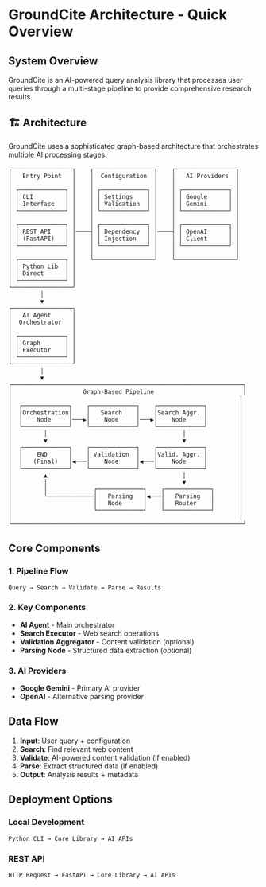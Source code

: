 # GroundCite Architecture - Quick Overview

## System Overview
GroundCite is an AI-powered query analysis library that processes user queries through a multi-stage pipeline to provide comprehensive research results.

## 🏗️ Architecture

GroundCite uses a sophisticated graph-based architecture that orchestrates multiple AI processing stages:

```
┌─────────────────┐    ┌─────────────────┐    ┌─────────────────┐
│   Entry Point   │    │  Configuration  │    │   AI Providers  │
│                 │    │                 │    │                 │
│ ┌─────────────┐ │    │ ┌─────────────┐ │    │ ┌─────────────┐ │
│ │ CLI         │ │    │ │ Settings    │ │    │ │ Google      │ │
│ │ Interface   │ │    │ │ Validation  │ │    │ │ Gemini      │ │
│ └─────────────┘ │    │ └─────────────┘ │    │ └─────────────┘ │
│                 │    │                 │    │                 │
│ ┌─────────────┐ │    │ ┌─────────────┐ │    │ ┌─────────────┐ │
│ │ REST API    │ │────┤ │ Dependency  │ │────┤ │ OpenAI      │ │
│ │ (FastAPI)   │ │    │ │ Injection   │ │    │ │ Client      │ │
│ └─────────────┘ │    │ └─────────────┘ │    │ └─────────────┘ │
│                 │    │                 │    │                 │
│ ┌─────────────┐ │    └─────────────────┘    └─────────────────┘
│ │ Python Lib  │ │
│ │ Direct      │ │
│ └─────────────┘ │
└─────────────────┘
         │
         ▼
┌─────────────────┐
│   AI Agent      │
│  Orchestrator   │
│                 │
│ ┌─────────────┐ │
│ │ Graph       │ │
│ │ Executor    │ │
│ └─────────────┘ │
└─────────────────┘
         │
         ▼
┌─────────────────────────────────────────────────────────────────┐
│                    Graph-Based Pipeline                         │
│                                                                │
│  ┌─────────────┐    ┌─────────────┐    ┌─────────────┐         │
│  │Orchestration│    │   Search    │    │Search Aggr. │         │
│  │    Node     │───▶│    Node     │───▶│    Node     │         │
│  └─────────────┘    └─────────────┘    └─────────────┘         │
│         │                                      │               │
│         ▼                                      ▼               │
│  ┌─────────────┐    ┌─────────────┐    ┌─────────────┐         │
│  │    END      │    │ Validation  │    │Valid. Aggr. │         │
│  │   (Final)   │◀───│    Node     │◀───│    Node     │         │
│  └─────────────┘    └─────────────┘    └─────────────┘         │
│         ▲                                      │               │
│         │                                      ▼               │
│         │             ┌─────────────┐    ┌─────────────┐       │
│         └─────────────│   Parsing   │◀───│   Parsing   │       │
│                       │   Node      │    │   Router    │       │
│                       └─────────────┘    └─────────────┘       │
│                                                                │
└─────────────────────────────────────────────────────────────────┘
```

## Core Components

### 1. Pipeline Flow
```
Query → Search → Validate → Parse → Results
```

### 2. Key Components
- **AI Agent** - Main orchestrator
- **Search Executor** - Web search operations
- **Validation Aggregator** - Content validation (optional)
- **Parsing Node** - Structured data extraction (optional)

### 3. AI Providers
- **Google Gemini** - Primary AI provider
- **OpenAI** - Alternative parsing provider

## Data Flow

1. **Input**: User query + configuration
2. **Search**: Find relevant web content
3. **Validate**: AI-powered content validation (if enabled)
4. **Parse**: Extract structured data (if enabled)
5. **Output**: Analysis results + metadata

## Deployment Options

### Local Development
```
Python CLI → Core Library → AI APIs
```

### REST API
```
HTTP Request → FastAPI → Core Library → AI APIs
```
